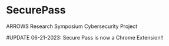# SecurePass

ARROWS Research Symposium Cybersecurity Project

#UPDATE 06-21-2023:
Secure Pass is now a Chrome Extension!!
